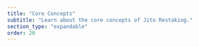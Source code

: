 ```yaml
---
title: "Core Concepts"
subtitle: "Learn about the core concepts of Jito Restaking."
section_type: "expandable"
order: 20
---
```


